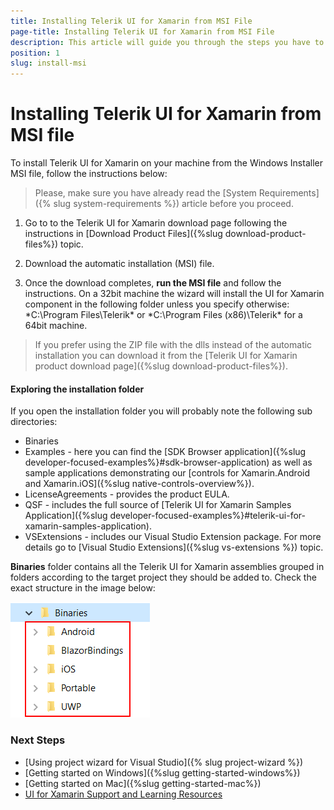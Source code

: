 ```yaml
---
title: Installing Telerik UI for Xamarin from MSI File
page-title: Installing Telerik UI for Xamarin from MSI File
description: This article will guide you through the steps you have to follow in order to download and install the Telerik UI for Xamarin.
position: 1 
slug: install-msi
---
```

# Installing Telerik UI for Xamarin from MSI file #

To install Telerik UI for Xamarin on your machine from the Windows Installer MSI file, follow the instructions below:

>Please, make sure you have already read the [System Requirements]({% slug system-requirements %}) article before you proceed.

1. Go to to the Telerik UI for Xamarin download page following the instructions in [Download Product Files]({%slug download-product-files%}) topic.

2. Download the automatic installation (MSI) file.

3. Once the download completes, **run the MSI file** and follow the instructions. On a 32bit machine the wizard will install the UI for Xamarin component in the following folder unless you specify otherwise: *C:\Program Files\Telerik\* or *C:\Program Files (x86)\Telerik\* for a 64bit machine.

> If you prefer using the ZIP file with the dlls instead of the automatic installation you can download it from the [Telerik UI for Xamarin product download page]({%slug download-product-files%}).

#### Exploring the installation folder

If you open the installation folder you will probably note the following sub directories:

* Binaries
* Examples - here you can find the [SDK Browser application]({%slug developer-focused-examples%}#sdk-browser-application) as well as sample applications demonstrating our [controls for Xamarin.Android and Xamarin.iOS]({%slug native-controls-overview%}).
* LicenseAgreements - provides the product EULA.
* QSF - includes the full source of [Telerik UI for Xamarin Samples Application]({%slug developer-focused-examples%}#telerik-ui-for-xamarin-samples-application).
* VSExtensions - includes our Visual Studio Extension package. For more details go to [Visual Studio Extensions]({%slug vs-extensions %}) topic.

**Binaries** folder contains all the Telerik UI for Xamarin assemblies grouped in folders according to the target project they should be added to. Check the exact structure in the image below:

![](../images/binaries-current-structure.png)

### Next Steps
- [Using project wizard for Visual Studio]({% slug project-wizard %})
- [Getting started on Windows]({%slug getting-started-windows%})
- [Getting started on Mac]({%slug getting-started-mac%})
- [UI for Xamarin Support and Learning Resources](http://www.telerik.com/support/xamarin-ui)